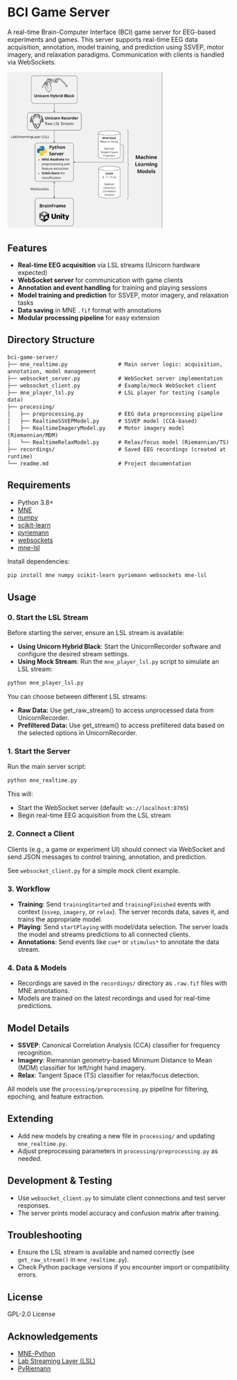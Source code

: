 
# BCI Game Server

A real-time Brain-Computer Interface (BCI) game server for EEG-based experiments and games. This server supports real-time EEG data acquisition, annotation, model training, and prediction using SSVEP, motor imagery, and relaxation paradigms. Communication with clients is handled via WebSockets.

<img alt="img1.png" src="img1.png" width="350"/>

## Features

- **Real-time EEG acquisition** via LSL streams (Unicorn hardware expected)
- **WebSocket server** for communication with game clients
- **Annotation and event handling** for training and playing sessions
- **Model training and prediction** for SSVEP, motor imagery, and relaxation tasks
- **Data saving** in MNE `.fif` format with annotations
- **Modular processing pipeline** for easy extension

## Directory Structure

```
bci-game-server/
├── mne_realtime.py                # Main server logic: acquisition, annotation, model management
├── websocket_server.py            # WebSocket server implementation
├── websocket_client.py            # Example/mock WebSocket client
├── mne_player_lsl.py              # LSL player for testing (sample data)
├── processing/
│   ├── preprocessing.py           # EEG data preprocessing pipeline
│   ├── RealtimeSSVEPModel.py      # SSVEP model (CCA-based)
│   ├── RealtimeImageryModel.py    # Motor imagery model (Riemannian/MDM)
│   └── RealtimeRelaxModel.py      # Relax/focus model (Riemannian/TS)
├── recordings/                    # Saved EEG recordings (created at runtime)
└── readme.md                      # Project documentation
```

## Requirements

- Python 3.8+
- [MNE](https://mne.tools/)
- [numpy](https://numpy.org/)
- [scikit-learn](https://scikit-learn.org/)
- [pyriemann](https://pyriemann.readthedocs.io/)
- [websockets](https://websockets.readthedocs.io/)
- [mne-lsl](https://github.com/labstreaminglayer/mne-lsl)

Install dependencies:
```bash
pip install mne numpy scikit-learn pyriemann websockets mne-lsl
```

## Usage

### 0. Start the LSL Stream

Before starting the server, ensure an LSL stream is available:

- **Using Unicorn Hybrid Black**: Start the UnicornRecorder software and configure the desired stream settings.
- **Using Mock Stream**: Run the `mne_player_lsl.py` script to simulate an LSL stream:
```bash
python mne_player_lsl.py
```
You can choose between different LSL streams:

- **Raw Data:** Use get_raw_stream() to access unprocessed data from UnicornRecorder.
- **Prefiltered Data:** Use get_stream() to access prefiltered data based on the selected options in UnicornRecorder.

### 1. Start the Server

Run the main server script:
```bash
python mne_realtime.py
```
This will:
- Start the WebSocket server (default: `ws://localhost:8765`)
- Begin real-time EEG acquisition from the LSL stream

### 2. Connect a Client

Clients (e.g., a game or experiment UI) should connect via WebSocket and send JSON messages to control training, annotation, and prediction.

See `websocket_client.py` for a simple mock client example.

### 3. Workflow

- **Training**: Send `trainingStarted` and `trainingFinished` events with context (`ssvep`, `imagery`, or `relax`). The server records data, saves it, and trains the appropriate model.
- **Playing**: Send `startPlaying` with model/data selection. The server loads the model and streams predictions to all connected clients.
- **Annotations**: Send events like `cue*` or `stimulus*` to annotate the data stream.

### 4. Data & Models

- Recordings are saved in the `recordings/` directory as `.raw.fif` files with MNE annotations.
- Models are trained on the latest recordings and used for real-time predictions.

## Model Details

- **SSVEP**: Canonical Correlation Analysis (CCA) classifier for frequency recognition.
- **Imagery**: Riemannian geometry-based Minimum Distance to Mean (MDM) classifier for left/right hand imagery.
- **Relax**: Tangent Space (TS) classifier for relax/focus detection.

All models use the `processing/preprocessing.py` pipeline for filtering, epoching, and feature extraction.

## Extending

- Add new models by creating a new file in `processing/` and updating `mne_realtime.py`.
- Adjust preprocessing parameters in `processing/preprocessing.py` as needed.

## Development & Testing

- Use `websocket_client.py` to simulate client connections and test server responses.
- The server prints model accuracy and confusion matrix after training.

## Troubleshooting

- Ensure the LSL stream is available and named correctly (see `get_raw_stream()` in `mne_realtime.py`).
- Check Python package versions if you encounter import or compatibility errors.

## License

GPL-2.0 License

## Acknowledgements

- [MNE-Python](https://mne.tools/)
- [Lab Streaming Layer (LSL)](https://labstreaminglayer.readthedocs.io/)
- [PyRiemann](https://pyriemann.readthedocs.io/)


